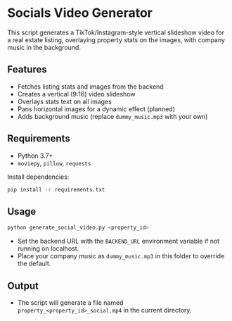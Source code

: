 # Socials Video Generator

This script generates a TikTok/Instagram-style vertical slideshow video for a real estate listing, overlaying property stats on the images, with company music in the background.

## Features
- Fetches listing stats and images from the backend
- Creates a vertical (9:16) video slideshow
- Overlays stats text on all images
- Pans horizontal images for a dynamic effect (planned)
- Adds background music (replace `dummy_music.mp3` with your own)

## Requirements
- Python 3.7+
- `moviepy`, `pillow`, `requests`

Install dependencies:
```bash
pip install -r requirements.txt
```

## Usage
```bash
python generate_social_video.py <property_id>
```

- Set the backend URL with the `BACKEND_URL` environment variable if not running on localhost.
- Place your company music as `dummy_music.mp3` in this folder to override the default.

## Output
- The script will generate a file named `property_<property_id>_social.mp4` in the current directory. 